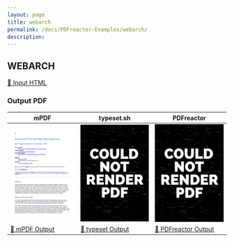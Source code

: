 ```yaml
---
layout: page
title: webarch
permalink: /docs/PDFreactor-Examples/webarch/
description: 
---
```




## WEBARCH

[📄 Input HTML](/html/PDFreactor%20Examples/webarch/webarch.html)

### Output PDF

| mPDF | typeset.sh | PDFreactor |
|---------|---------|---------|
| ![mPDF Preview](mpdf__html_PDFreactor_Examples_webarch_webarch.html.png) | ![typeset Preview](typeset__html_PDFreactor_Examples_webarch_webarch.html.png) | ![PDFreactor Preview](pdfreactor__html_PDFreactor_Examples_webarch_webarch.html.png) |
| [📕 mPDF Output](mpdf__html_PDFreactor_Examples_webarch_webarch.html.pdf) | [📕 typeset Output](typeset__html_PDFreactor_Examples_webarch_webarch.html.pdf) | [📕 PDFreactor Output](pdfreactor__html_PDFreactor_Examples_webarch_webarch.html.pdf) |


